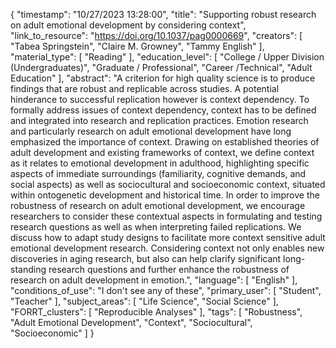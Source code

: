 {
    "timestamp": "10/27/2023 13:28:00",
    "title": "Supporting robust research on adult emotional development by considering context",
    "link_to_resource": "https://doi.org/10.1037/pag0000669",
    "creators": [
        "Tabea Springstein",
        "Claire M. Growney",
        "Tammy English"
    ],
    "material_type": [
        "Reading"
    ],
    "education_level": [
        "College / Upper Division (Undergraduates)",
        "Graduate / Professional",
        "Career /Technical",
        "Adult Education"
    ],
    "abstract": "A criterion for high quality science is to produce findings that are robust and replicable across studies. A potential hinderance to successful replication however is context dependency. To formally address issues of context dependency, context has to be defined and integrated into research and replication practices. Emotion research and particularly research on adult emotional development have long emphasized the importance of context. Drawing on established theories of adult development and existing frameworks of context, we define context as it relates to emotional development in adulthood, highlighting specific aspects of immediate surroundings (familiarity, cognitive demands, and social aspects) as well as sociocultural and socioeconomic context, situated within ontogenetic development and historical time. In order to improve the robustness of research on adult emotional development, we encourage researchers to consider these contextual aspects in formulating and testing research questions as well as when interpreting failed replications. We discuss how to adapt study designs to facilitate more context sensitive adult emotional development research. Considering context not only enables new discoveries in aging research, but also can help clarify significant long-standing research questions and further enhance the robustness of research on adult development in emotion.",
    "language": [
        "English"
    ],
    "conditions_of_use": "I don't see any of these",
    "primary_user": [
        "Student",
        "Teacher"
    ],
    "subject_areas": [
        "Life Science",
        "Social Science"
    ],
    "FORRT_clusters": [
        "Reproducible Analyses"
    ],
    "tags": [
        "Robustness",
        "Adult Emotional Development",
        "Context",
        "Sociocultural",
        "Socioeconomic"
    ]
}